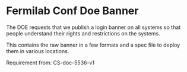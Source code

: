 # Fermilab Conf Doe Banner

The DOE requests that we publish a login banner on all systems so that people understand their rights and restrictions on the systems.

This contains the raw banner in a few formats and a spec file to deploy them in various locations.

Requirement from: CS-doc-5536-v1
